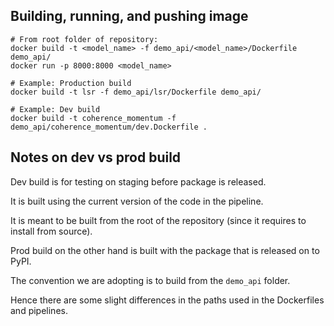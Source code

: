 ## Building, running, and pushing image
```
# From root folder of repository:
docker build -t <model_name> -f demo_api/<model_name>/Dockerfile demo_api/
docker run -p 8000:8000 <model_name>

# Example: Production build
docker build -t lsr -f demo_api/lsr/Dockerfile demo_api/

# Example: Dev build
docker build -t coherence_momentum -f demo_api/coherence_momentum/dev.Dockerfile .
```

## Notes on dev vs prod build

Dev build is for testing on staging before package is released. 

It is built using the current version of the code in the pipeline.

It is meant to be built from the root of the repository (since it requires to install from source).

Prod build on the other hand is built with the package that is released on to PyPI.

The convention we are adopting is to build from the `demo_api` folder.

Hence there are some slight differences in the paths used in the Dockerfiles and pipelines.

